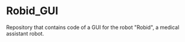 # Robid_GUI
Repository that contains code of a GUI for the robot "Robid", a medical assistant robot.

